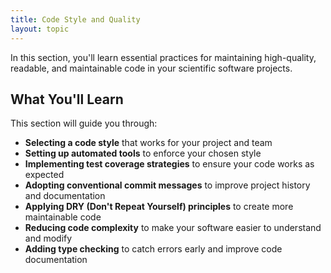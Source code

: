 ```yaml
---
title: Code Style and Quality
layout: topic
---
```

In this section, you'll learn essential practices for maintaining high-quality, readable, and maintainable code in your scientific software projects.

## What You'll Learn
This section will guide you through:

- **Selecting a code style** that works for your project and team
- **Setting up automated tools** to enforce your chosen style
- **Implementing test coverage strategies** to ensure your code works as expected
- **Adopting conventional commit messages** to improve project history and documentation
- **Applying DRY (Don't Repeat Yourself) principles** to create more maintainable code
- **Reducing code complexity** to make your software easier to understand and modify
- **Adding type checking** to catch errors early and improve code documentation

